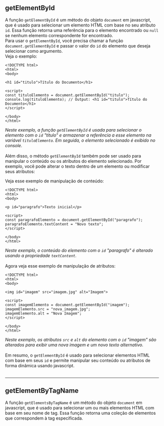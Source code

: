 ## getElementById
A função `getElementById` é um método do objeto `document` em javascript, que é usado para selecionar um elemento HTML com base no seu atributo `id`. Essa função retorna uma referência para o elemento encontrado ou `null` se nenhum elemento correspondente for encontrado.
<br>
Para usar o `getElementById`, você precisa chamar a função `document.getElementById` e passar o valor do `id` do elemento que deseja selecionar como argumento.
<br>
Veja o exemplo:

```
<!DOCTYPE html>
<html>
<body>

<h1 id="titulo">Título do Documento</h1>

<script>
const tituloElemento = document.getElementById("titulo");
console.log(tituloElemento); // Output: <h1 id="titulo">Título do Documento</h1>
</script>

</body>
</html>
```
_Neste exemplo, a função `getElementById` é usada para selecionar o elemento com o `id` "titulo" e armazenar a referência a esse elemento na variável `tituloElemento`. Em seguida, o elemento selecionado é exibido no console._
<br><br>
Além disso, o método `getElementById` também pode ser usado para manipular o conteúdo ou os atributos do elemento selecionado. Por exemplo, você pode alterar o texto dentro de um elemento ou modificar seus atributos:

Veja esse exemplo de manipulação de conteúdo:

```
<!DOCTYPE html>
<html>
<body>

<p id="paragrafo">Texto inicial</p>

<script>
const paragrafoElemento = document.getElementById("paragrafo");
paragrafoElemento.textContent = "Novo texto";
</script>

</body>
</html>
```
_Neste exemplo, o conteúdo do elemento com o `id` "paragrafo" é alterado usando a propriedade `textContent`._
<br><br>
Agora veja esse exemplo de manipulação de atributos:
```
<!DOCTYPE html>
<html>
<body>

<img id="imagem" src="imagem.jpg" alt="Imagem">

<script>
const imagemElemento = document.getElementById("imagem");
imagemElemento.src = "nova_imagem.jpg";
imagemElemento.alt = "Nova Imagem";
</script>

</body>
</html>
```
_Neste exemplo, os atributos `src` e `alt` do elemento com o `id` "imagem" são alterados para exibir uma nova imagem e um novo texto alternativo._
<br><br>
Em resumo, o `getElementById` é usado para selecionar elementos HTML com base em seus `id` e permite manipular seu conteúdo ou atributos de forma dinâmica usando javascript.
<br><br><hr>

## getElementByTagName
A função `getElementsByTagName` é um método do objeto `document` em javascript, que é usado para selecionar um ou mais elementos HTML com base em seu nome de tag. Essa função retorna uma coleção de elementos que correspondem à tag especificada.
<br>
